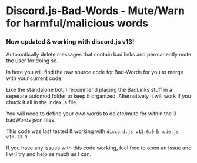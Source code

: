 # Discord.js-Bad-Words - Mute/Warn for harmful/malicious words

### Now updated & working with discord.js v13!

Automatically delete messages that contain bad links and permanently mute the user for doing so.

In here you will find the raw source code for Bad-Words for you to merge with your current code.

Like the standalone bot, I recommend placing the BadLinks stuff in a seperate automod folder to keep it organized. Alternatively it will work if you chuck it all in the index.js file.

You will need to define your *own* words to delete/mute for within the 3 badWords json files.

This code was last tested & working with `discord.js v13.6.0` & `node.js v16.13.0`

If  you have any issues with this code working, feel free to open an issue and I will try and help as much as I can.
